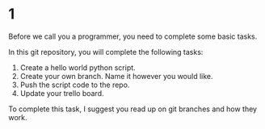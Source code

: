 # 1
Before we call you a programmer, you need to complete some basic tasks.

In this git repository, you will complete the following tasks:

1. Create a hello world python script.
2. Create your own branch. Name it however you would like.
3. Push the script code to the repo.
4. Update your trello board.

To complete this task, I suggest you read up on git branches and how they work. 
